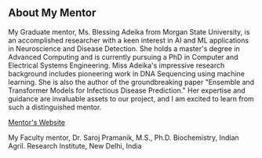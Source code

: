 ## About My Mentor

My Graduate mentor, Ms. Blessing Adeika from Morgan State University, is an accomplished researcher with a keen interest in AI and ML applications in Neuroscience and Disease Detection. She holds a master's degree in Advanced Computing and is currently pursuing a PhD in Computer and Electrical Systems Engineering. Miss Adeika's impressive research background includes pioneering work in DNA Sequencing using machine learning. She is also the author of the groundbreaking paper "Ensemble and Transformer Models for Infectious Disease Prediction." Her expertise and guidance are invaluable assets to our project, and I am excited to learn from such a distinguished mentor.

[Mentor's Website]([https://htilua.org/about-the-pi](https://www.linkedin.com/in/peace-amhanesi-a445ab232)/)


My Faculty mentor, Dr. Saroj Pramanik, M.S., Ph.D. Biochemistry, Indian Agril. Research Institute, New Delhi, India
